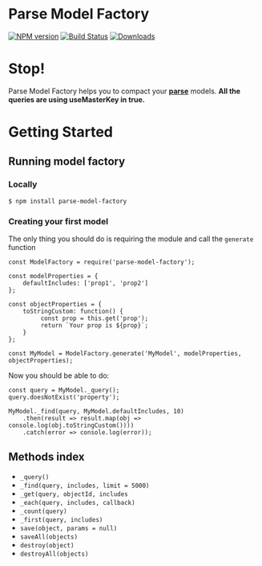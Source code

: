 # Parse Model Factory

[![NPM version][npm-image]][npm-url] [![Build Status][travis-image]][travis-url] [![Downloads][downloads-image]][npm-url]

# Stop!

Parse Model Factory helps you to compact your **[parse](https://www.npmjs.com/package/parse-server)** models. **All the queries are using useMasterKey in true.**

# Getting Started


## Running model factory

### Locally
```
$ npm install parse-model-factory
```

### Creating your first model


The only thing you should do is requiring the module and call the `generate` function

```
const ModelFactory = require('parse-model-factory');

const modelProperties = {
    defaultIncludes: ['prop1', 'prop2']
};

const objectProperties = {
    toStringCustom: function() {
 	     const prop = this.get('prop');
 	     return `Your prop is ${prop}`;
    }
};

const MyModel = ModelFactory.generate('MyModel', modelProperties, objectProperties);

```

Now you should be able to do:

```
const query = MyModel._query();
query.doesNotExist('property');

MyModel._find(query, MyModel.defaultIncludes, 10)
    .then(result => result.map(obj => console.log(obj.toStringCustom())))
    .catch(error => console.log(error));
```

## Methods index

* `_query()`
* `_find(query, includes, limit = 5000)`
* `_get(query, objectId, includes`
* `_each(query, includes, callback)`
* `_count(query)`
* `_first(query, includes)`
* `save(object, params = null)`
* `saveAll(objects)`
* `destroy(object)`
* `destroyAll(objects)`

[downloads-image]: https://img.shields.io/npm/dt/parse-model-factory.svg

[npm-url]: https://www.npmjs.com/package/parse-model-factory
[npm-image]: http://img.shields.io/npm/v/parse-model-factory.svg

[travis-url]: https://travis-ci.org/Fedeorlandau/parse-model-factory
[travis-image]: https://travis-ci.org/Fedeorlandau/parse-model-factory.svg

